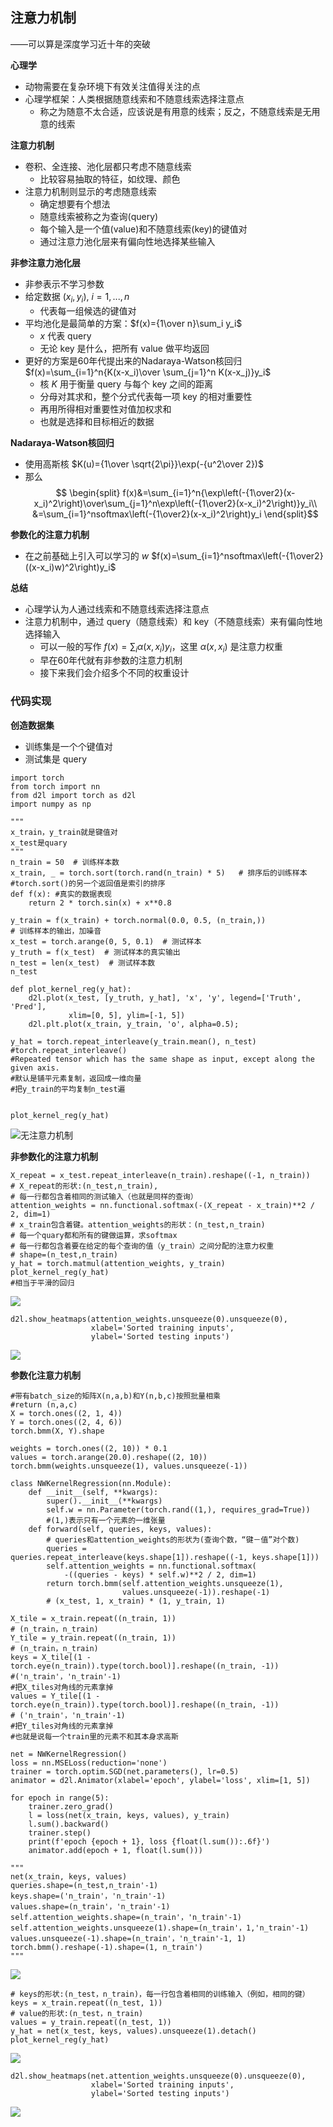 ## 注意力机制


——可以算是深度学习近十年的突破

**心理学**

- 动物需要在复杂环境下有效关注值得关注的点
- 心理学框架：人类根据随意线索和不随意线索选择注意点
  - 称之为随意不太合适，应该说是有用意的线索；反之，不随意线索是无用意的线索

**注意力机制**

- 卷积、全连接、池化层都只考虑不随意线索
  - 比较容易抽取的特征，如纹理、颜色
- 注意力机制则显示的考虑随意线索
  - 确定想要有个想法
  - 随意线索被称之为查询(query)
  - 每个输入是一个值(value)和不随意线索(key)的键值对
  - 通过注意力池化层来有偏向性地选择某些输入

**非参注意力池化层**

- 非参表示不学习参数
- 给定数据 $(x_i,y_i),\ i=1,...,n$
  - 代表每一组候选的键值对
- 平均池化是最简单的方案：$f(x)={1\over n}\sum_i y_i$
  - $x$ 代表 query
  - 无论 key 是什么，把所有 value 做平均返回
- 更好的方案是60年代提出来的Nadaraya-Watson核回归
  $f(x)=\sum_{i=1}^n{K(x-x_i)\over \sum_{j=1}^n K(x-x_j)}y_i$
  - 核 $K$ 用于衡量 query 与每个 key 之间的距离
  - 分母对其求和，整个分式代表每一项 key 的相对重要性
  - 再用所得相对重要性对值加权求和
  - 也就是选择和目标相近的数据

**Nadaraya-Watson核回归**

- 使用高斯核 $K(u)={1\over \sqrt{2\pi}}\exp(-{u^2\over 2})$
- 那么
  $$
  \begin{split}
  f(x)&=\sum_{i=1}^n{\exp\left(-{1\over2}(x-x_i)^2\right)\over\sum_{j=1}^n\exp\left(-{1\over2}(x-x_i)^2\right)}y_i\\
  &=\sum_{i=1}^nsoftmax\left(-{1\over2}(x-x_i)^2\right)y_i
  \end{split}$$

**参数化的注意力机制**

- 在之前基础上引入可以学习的 $w$
  $f(x)=\sum_{i=1}^nsoftmax\left(-{1\over2}((x-x_i)w)^2\right)y_i$

**总结**

- 心理学认为人通过线索和不随意线索选择注意点
- 注意力机制中，通过 query（随意线索）和 key（不随意线索）来有偏向性地选择输入
  - 可以一般的写作 $f(x)=\sum_i\alpha(x,x_i)y_i$，这里 $\alpha(x,x_i)$ 是注意力权重
  - 早在60年代就有非参数的注意力机制
  - 接下来我们会介绍多个不同的权重设计

### 代码实现

**创造数据集**

- 训练集是一个个键值对
- 测试集是 query
```
import torch
from torch import nn
from d2l import torch as d2l
import numpy as np

"""
x_train，y_train就是键值对
x_test是quary
"""
n_train = 50  # 训练样本数
x_train, _ = torch.sort(torch.rand(n_train) * 5)   # 排序后的训练样本
#torch.sort()的另一个返回值是索引的排序
def f(x): #真实的数据表现
    return 2 * torch.sin(x) + x**0.8

y_train = f(x_train) + torch.normal(0.0, 0.5, (n_train,))
# 训练样本的输出，加噪音
x_test = torch.arange(0, 5, 0.1)  # 测试样本
y_truth = f(x_test)  # 测试样本的真实输出
n_test = len(x_test)  # 测试样本数
n_test

def plot_kernel_reg(y_hat):
    d2l.plot(x_test, [y_truth, y_hat], 'x', 'y', legend=['Truth', 'Pred'],
             xlim=[0, 5], ylim=[-1, 5])
    d2l.plt.plot(x_train, y_train, 'o', alpha=0.5);

y_hat = torch.repeat_interleave(y_train.mean(), n_test)
#torch.repeat_interleave()
#Repeated tensor which has the same shape as input, except along the given axis.
#默认是铺平元素复制，返回成一维向量
#把y_train的平均复制n_test遍


plot_kernel_reg(y_hat)
```
![无注意力机制](\Images/052-01.png)

**非参数化的注意力机制**

```
X_repeat = x_test.repeat_interleave(n_train).reshape((-1, n_train))
# X_repeat的形状:(n_test,n_train),
# 每一行都包含着相同的测试输入（也就是同样的查询）
attention_weights = nn.functional.softmax(-(X_repeat - x_train)**2 / 2, dim=1)
# x_train包含着键。attention_weights的形状：(n_test,n_train)
# 每一个quary都和所有的键做运算，求softmax
# 每一行都包含着要在给定的每个查询的值（y_train）之间分配的注意力权重
# shape=(n_test,n_train)
y_hat = torch.matmul(attention_weights, y_train)
plot_kernel_reg(y_hat)
#相当于平滑的回归
```
![](\Images/052-02.png)

```
d2l.show_heatmaps(attention_weights.unsqueeze(0).unsqueeze(0),
                  xlabel='Sorted training inputs',
                  ylabel='Sorted testing inputs')
```
![](\Images/052-03.png)

**参数化注意力机制**

```
#带有batch_size的矩阵X(n,a,b)和Y(n,b,c)按照批量相乘
#return (n,a,c)
X = torch.ones((2, 1, 4))
Y = torch.ones((2, 4, 6))
torch.bmm(X, Y).shape

weights = torch.ones((2, 10)) * 0.1
values = torch.arange(20.0).reshape((2, 10))
torch.bmm(weights.unsqueeze(1), values.unsqueeze(-1))

class NWKernelRegression(nn.Module):
    def __init__(self, **kwargs):
        super().__init__(**kwargs)
        self.w = nn.Parameter(torch.rand((1,), requires_grad=True))
        #(1,)表示只有一个元素的一维张量
    def forward(self, queries, keys, values):
        # queries和attention_weights的形状为(查询个数，“键－值”对个数)
        queries = queries.repeat_interleave(keys.shape[1]).reshape((-1, keys.shape[1]))
        self.attention_weights = nn.functional.softmax(
            -((queries - keys) * self.w)**2 / 2, dim=1)
        return torch.bmm(self.attention_weights.unsqueeze(1),
                         values.unsqueeze(-1)).reshape(-1)
        # (x_test, 1, x_train) * (1, y_train, 1)

X_tile = x_train.repeat((n_train, 1))
# (n_train，n_train)
Y_tile = y_train.repeat((n_train, 1))
# (n_train，n_train)
keys = X_tile[(1 - torch.eye(n_train)).type(torch.bool)].reshape((n_train, -1))
#('n_train'，'n_train'-1)
#把X_tiles对角线的元素拿掉
values = Y_tile[(1 - torch.eye(n_train)).type(torch.bool)].reshape((n_train, -1))
# ('n_train'，'n_train'-1)
#把Y_tiles对角线的元素拿掉
#也就是说每一个train里的元素不和其本身求高斯
```
```
net = NWKernelRegression()
loss = nn.MSELoss(reduction='none')
trainer = torch.optim.SGD(net.parameters(), lr=0.5)
animator = d2l.Animator(xlabel='epoch', ylabel='loss', xlim=[1, 5])

for epoch in range(5):
    trainer.zero_grad()
    l = loss(net(x_train, keys, values), y_train)
    l.sum().backward()
    trainer.step()
    print(f'epoch {epoch + 1}, loss {float(l.sum()):.6f}')
    animator.add(epoch + 1, float(l.sum()))

"""
net(x_train, keys, values)
queries.shape=(n_test,n_train'-1)
keys.shape=('n_train'，'n_train'-1)
values.shape=(n_train'，'n_train'-1)
self.attention_weights.shape=(n_train'，'n_train'-1)
self.attention_weights.unsqueeze(1).shape=(n_train'，1,'n_train'-1)
values.unsqueeze(-1).shape=(n_train'，'n_train'-1, 1)
torch.bmm().reshape(-1).shape=(1, n_train')
"""
```
![](Images/052-04.png)

```
# keys的形状:(n_test，n_train)，每一行包含着相同的训练输入（例如，相同的键）
keys = x_train.repeat((n_test, 1))
# value的形状:(n_test，n_train)
values = y_train.repeat((n_test, 1))
y_hat = net(x_test, keys, values).unsqueeze(1).detach()
plot_kernel_reg(y_hat)
```
![](Images/052-05.png)

```
d2l.show_heatmaps(net.attention_weights.unsqueeze(0).unsqueeze(0),
                  xlabel='Sorted training inputs',
                  ylabel='Sorted testing inputs')
```
![](Images/052-06.png)